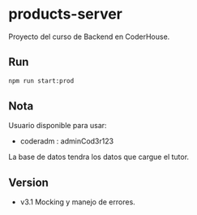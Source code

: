 # products-server

Proyecto del curso de Backend en CoderHouse.

## Run

```bash
npm run start:prod
```

## Nota

Usuario disponible para usar:

- coderadm : adminCod3r123

La base de datos tendra los datos que cargue el tutor.

## Version

- v3.1 Mocking y manejo de errores.
